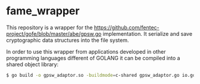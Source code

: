 # fame_wrapper

This repository is a wrapper for the https://github.com/fentec-project/gofe/blob/master/abe/gpsw.go implementation.
It serialize and save cryptographic data structures into the file system.

In order to use this wrapper from applications developed in other programming languages different of GOLANG it can be compiled
into a shared object library:

````bash
$ go build -o gpsw_adaptor.so -buildmode=c-shared gpsw_adaptor.go io.go
````
